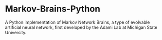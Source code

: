 # Markov-Brains-Python
A Python implementation of Markov Network Brains, a type of evolvable artificial neural network, first developed by the Adami Lab at Michigan State University.
